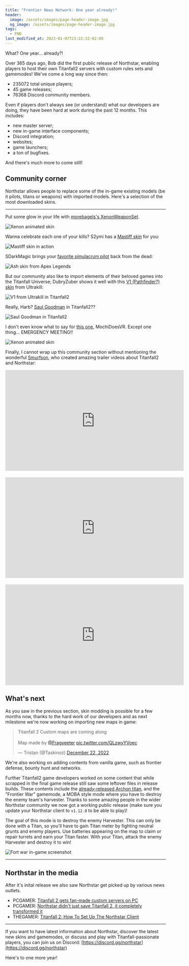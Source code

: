 ```yaml
---
title: "Frontier News Network: One year already!"
header:
  image: /assets/images/page-header-image.jpg
  og_image: /assets/images/page-header-image.jpg
tags:
  - FNN
last_modified_at: 2023-01-07T23:22:32-02:00
---
```


What? One year... already?!

Over 365 days ago, Bob did the first public release of Northstar, enabling players to host their own Titanfall2 servers with custom
rules sets and gamemodes! We've come a long way since then:
* 235072 total unique players;
* 45 game releases;
* 76368 Discord community members.

Even if players don't always see (or understand) what our developers are doing, they have been hard at work during 
the past 12 months. This includes:
* new master server;
* new in-game interface components;
* Discord integration;
* websites;
* game launchers;
* a ton of bugfixes.

And there's much more to come still!

## Community corner

Northstar allows people to replace some of the in-game existing models (be it pilots, titans or weapons) with imported
models. Here's a selection of the most downloaded skins.

---

Put some glow in your life with [morebagels's XenonWeaponSet](https://northstar.thunderstore.io/package/morebagels/XenonWeaponSet/).

<img src="{{ '/assets/images/posts/one-year/xenon.gif' | relative_url }}" alt="Xenon animated skin" />

Wanna celebrate each one of your kills? S2ymi has a [Mastiff skin](https://northstar.thunderstore.io/package/S2Mods/MastiffKillReactiveSkin/) for you:

<img src="{{ '/assets/images/posts/one-year/HighParallelAntlion.gif' | relative_url }}" alt="Mastiff skin in action" />

SDarkMagic brings your [favorite simulacrum pilot](https://northstar.thunderstore.io/package/SDarkMagic/Phase_Pilot_Ash/) back from the dead:

<img src="{{ '/assets/images/posts/one-year/ash.png' | relative_url }}" alt="Ash skin from Apex Legends" />

But our community also like to import elements of their beloved games into the Titanfall Universe; DubryZuber shows it well with this [V1 (Pathfinder?) skin](https://northstar.thunderstore.io/package/DobryZuber/ZuberV1/) from Ultrakill:

<img src="{{ '/assets/images/posts/one-year/v1.png' | relative_url }}" alt="V1 from Ultrakill in Titanfall2" />

Really, Harb? [Saul Goodman](https://northstar.thunderstore.io/package/Harb_Mods/Saul_Goodman/) in Titanfall2??

<img src="{{ '/assets/images/posts/one-year/goodman.png' | relative_url }}" alt="Saul Goodman in Titanfall2" />

I don't even know what to say for [this one](https://northstar.thunderstore.io/package/MochiDoesVR/AmongUsStimPilot/), MochiDoesVR. Except one thing... EMERGENCY MEETING!!

<img src="{{ '/assets/images/posts/one-year/among.png' | relative_url }}" alt="Xenon animated skin" />

Finally, I cannot wrap up this community section without mentioning the wonderful [Smurfson](https://www.youtube.com/@Smurfson/videos), who created amazing trailer videos about Titanfall2 and Northstar:

<iframe width="560" height="315" src="https://www.youtube-nocookie.com/embed/en06Y6CPMQg" title="YouTube video player" frameborder="0" allow="accelerometer; autoplay; clipboard-write; encrypted-media; gyroscope; picture-in-picture; web-share" allowfullscreen></iframe>

<iframe style="padding-top: 20px" width="560" height="315" src="https://www.youtube-nocookie.com/embed/suhBGqzDbNA" title="YouTube video player" frameborder="0" allow="accelerometer; autoplay; clipboard-write; encrypted-media; gyroscope; picture-in-picture; web-share" allowfullscreen></iframe>

<iframe style="padding-top: 20px" width="560" height="315" src="https://www.youtube-nocookie.com/embed/vyUxAwobY60" title="YouTube video player" frameborder="0" allow="accelerometer; autoplay; clipboard-write; encrypted-media; gyroscope; picture-in-picture" allowfullscreen></iframe>

## What's next

As you saw in the previous section, skin modding is possible for a few months now, thanks to the hard work of our developers and as next milestone we're now working on importing new maps in game:

<blockquote class="twitter-tweet"><p lang="en" dir="ltr">Titanfall 2 Custom maps are coming along<br><br>Map made by <a href="https://twitter.com/fragyeeter?ref_src=twsrc%5Etfw">@Fragyeeter</a> <a href="https://t.co/QLzwyYVoec">pic.twitter.com/QLzwyYVoec</a></p>&mdash; Tristan (@Taskinoz) <a href="https://twitter.com/Taskinoz/status/1606073735135760384?ref_src=twsrc%5Etfw">December 22, 2022</a></blockquote> <script async src="https://platform.twitter.com/widgets.js" charset="utf-8"></script>

We're also working on adding contents from vanilla game, such as frontier defense, bounty hunt and networks.

Further Titanfall2 game developers worked on some content that while scrapped in the final game release still saw some leftover files in release builds. These contents include the [already-released Archon titan](https://northstar.thunderstore.io/package/GalacticMoblin/MoblinArchon/), and the "Frontier War" gamemode, a MOBA style mode where you have to destroy the enemy team's harvester. Thanks to some amazing people in the wider Northstar community we now got a working public release (make sure you update your Northstar client to `v1.12.0` to be able to play)!

The goal of this mode is to destroy the enemy Harvester. This can only be done with a Titan, so you'll have to gain Titan meter by fighting neutral grunts and enemy players. Use batteries appearing on the map to claim or repair turrets and earn your Titan faster. With your Titan, attack the enemy Harvester and destroy it to win!

<img src="{{ '/assets/images/posts/one-year/fw.png' | relative_url }}" alt="Fort war in-game screenshot" />

---

## Northstar in the media

After it's inital release we also saw Northstar get picked up by various news outlets.

* PCGAMER: [Titanfall 2 gets fan-made custom servers on PC](https://www.pcgamer.com/titanfall-2-gets-fan-made-custom-servers-on-pc/)
* PCGAMER: [Northstar didn't just save Titanfall 2, it completely transformed it](https://www.pcgamer.com/northstar-didnt-just-save-titanfall-2-it-completely-transformed-it/)
* THEGAMER: [Titanfall 2: How To Set Up The Northstar Client](https://www.thegamer.com/titanfall-2-how-to-set-up-the-northstar-client/)

---

If you want to have latest information about Northstar, discover the latest new skins and gamemodes, or discuss and play with Titanfall-passionate players, you can join us on Discord: [https://discord.gg/northstar](https://discord.gg/northstar)


Here's to one more year! 
